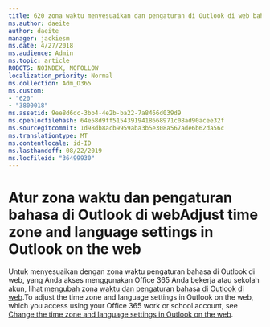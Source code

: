 ```yaml
---
title: 620 zona waktu menyesuaikan dan pengaturan di Outlook di web bahasa
ms.author: daeite
author: daeite
manager: jackiesm
ms.date: 4/27/2018
ms.audience: Admin
ms.topic: article
ROBOTS: NOINDEX, NOFOLLOW
localization_priority: Normal
ms.collection: Adm_O365
ms.custom:
- "620"
- "3800018"
ms.assetid: 9ee8d6dc-3bb4-4e2b-ba22-7a8466d039d9
ms.openlocfilehash: 64e58d9ff51543919418668971c08ad90acee32f
ms.sourcegitcommit: 1d98db8acb9959aba3b5e308a567ade6b62da56c
ms.translationtype: MT
ms.contentlocale: id-ID
ms.lasthandoff: 08/22/2019
ms.locfileid: "36499930"
---
```

# <a name="adjust-time-zone-and-language-settings-in-outlook-on-the-web"></a><span data-ttu-id="6bae1-102">Atur zona waktu dan pengaturan bahasa di Outlook di web</span><span class="sxs-lookup"><span data-stu-id="6bae1-102">Adjust time zone and language settings in Outlook on the web</span></span>

<span data-ttu-id="6bae1-103">Untuk menyesuaikan dengan zona waktu pengaturan bahasa di Outlook di web, yang Anda akses menggunakan Office 365 Anda bekerja atau sekolah akun, lihat [mengubah zona waktu dan pengaturan bahasa di Outlook di web](https://support.office.com/article/65239869-12e7-4a9d-bca1-76b0ad7ce273d).</span><span class="sxs-lookup"><span data-stu-id="6bae1-103">To adjust the time zone and language settings in Outlook on the web, which you access using your Office 365 work or school account, see [Change the time zone and language settings in Outlook on the web](https://support.office.com/article/65239869-12e7-4a9d-bca1-76b0ad7ce273d).</span></span>
  